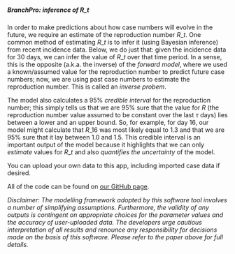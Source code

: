 ##### BranchPro: inference of $R\_t$

In order to make predictions about how case numbers will evolve in the future, we require an estimate of the reproduction number $R\_t$. One common method of estimating $R\_t$ is to infer it (using Bayesian inference) from recent incidence data. Below, we do just that: given the incidence data for 30 days, we can infer the value of $R\_t$ over that time period. In a sense, this is the opposite (a.k.a. the inverse) of the *forward model*, where we used a known/assumed value for the reproduction number to predict future case numbers; now, we are using past case numbers to estimate the reproduction number. This is called an *inverse probem*.

The model also calculates a 95% *credible interval* for the reproduction number; this simply tells us that we are 95% sure that the value for $R$ (the reproduction number value assumed to be constant over the last $\tau$ days) lies between a lower and an upper bound. So, for example, for day 16, our model might calculate that $R\_{16}$ was most likely equal to 1.3 and that we are 95% sure that it lay between 1.0 and 1.5. This credible interval is an important output of the model because it highlights that we can only *estimate* values for $R\_t$ and also *quantifies the uncertainty* of the model.

You can upload your own data to this app, including imported case data if desired.

 All of the code can be found on [our GitHub page](https://github.com/SABS-R3-Epidemiology/branchpro).

*Disclaimer: The modelling framework adopted by this software tool involves a number of simplifying assumptions. Furthermore, the validity of any outputs is contingent on appropriate choices for the parameter values and the accuracy of user-uploaded data. The developers urge cautious interpretation of all results and renounce any responsibility for decisions made on the basis of this software. Please refer to the paper above for full details.*
